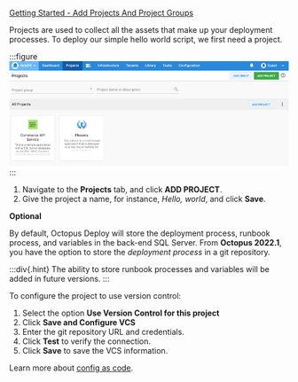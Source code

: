 [Getting Started - Add Projects And Project Groups](https://www.youtube.com/watch?v=gfaRUIlQybA)

Projects are used to collect all the assets that make up your deployment processes. To deploy our simple hello world script, we first need a project. 

:::figure
![The projects page in the Octopus Web Portal](/docs/shared-content/concepts/images/projects.png "width=500")
:::

1. Navigate to the **Projects** tab, and click **ADD PROJECT**.
1. Give the project a name, for instance, *Hello, world*, and click **Save**.

**Optional**

By default, Octopus Deploy will store the deployment process, runbook process, and variables in the back-end SQL Server.  From **Octopus 2022.1**, you have the option to store the *deployment process* in a git repository.  

:::div{.hint}
The ability to store runbook processes and variables will be added in future versions.
:::

To configure the project to use version control:

1. Select the option **Use Version Control for this project**
1. Click **Save and Configure VCS**
1. Enter the git repository URL and credentials.
1. Click **Test** to verify the connection.
1. Click **Save** to save the VCS information.

Learn more about [config as code](/docs/projects/version-control).
